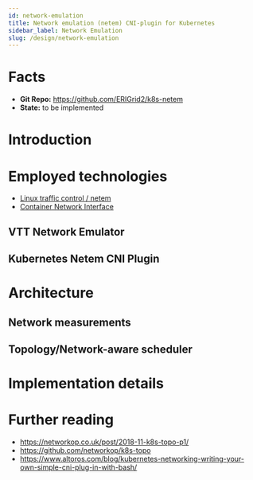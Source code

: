 ```yaml
---
id: network-emulation
title: Network emulation (netem) CNI-plugin for Kubernetes
sidebar_label: Network Emulation
slug: /design/network-emulation
---
```


# Facts

- **Git Repo:** https://github.com/ERIGrid2/k8s-netem
- **State:** to be implemented

# Introduction

# Employed technologies

- [Linux traffic control / netem](https://wiki.linuxfoundation.org/networking/netem)
- [Container Network Interface](https://www.cni.dev)

## VTT Network Emulator

## Kubernetes Netem CNI Plugin

# Architecture

## Network measurements

## Topology/Network-aware scheduler

# Implementation details

# Further reading

- https://networkop.co.uk/post/2018-11-k8s-topo-p1/ 
- https://github.com/networkop/k8s-topo 
- https://www.altoros.com/blog/kubernetes-networking-writing-your-own-simple-cni-plug-in-with-bash/

